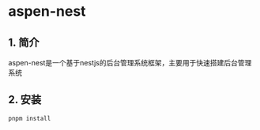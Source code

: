 # aspen-nest

## 1. 简介

aspen-nest是一个基于nestjs的后台管理系统框架，主要用于快速搭建后台管理系统

## 2. 安装

```bash
pnpm install
```
